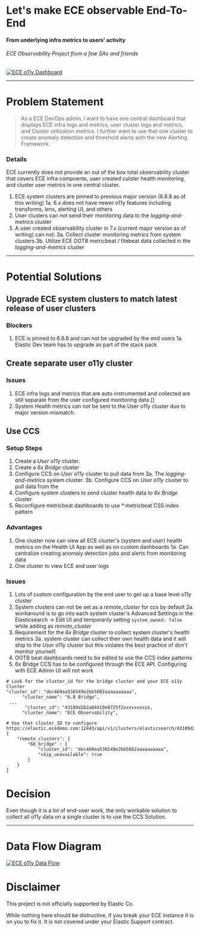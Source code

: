 # Let's make ECE observable End-To-End
#### From underlying infra metrics to users' activity
######  ECE Observability Project from a few SAs and friends

[![ECE o11y Dashboard](https://github.com/elastic/ece_o11y/blob/master/visulizations/ECE%20Admin%20Observability%20Dashboard.png "ECE o11y Dashboard")](https://github.com/elastic/ece_o11y/blob/master/visulizations/ECE%20Admin%20Observability%20Dashboard.png "ECE o11y Dashboard")


------------
# Problem Statement
> As a ECE DevOps admin, I want to have one central dashboard that displays ECE infra logs and metrics, user cluster logs and metrics, and Cluster utilization metrics. I further want to use that one cluster to create anomaly detection and threshold alerts with the new Alerting Framework.

### Details
ECE currently does not provide an out of the box total observability cluster that covers ECE infra compoents, uaer created culster health monitoring, and cluster user metrics in one central cluster. 

1. ECE system clusters are pinned to previous major version (6.8.8 as of this writing)
1a. 6.x does not have newer o11y features including transforms, lens, alerting UI, and others
2. User clusters can not send their monitoring data to the *logging-and-metrics* cluster
3. A user created observability cluster in 7.x (current major version as of writing) can not:
3a. Collect cluster monitoring metrics from system clusters
3b. Utilize ECE OOTB metricbeat / filebeat data collected in the *logging-and-metrics*  cluster

------------
# Potential Solutions
## Upgrade ECE system clusters to match latest release of user clusters
### Blockers
1. ECE is pinned to 6.8.8 and can not be upgraded by the end users
1a. Elastic Dev team has to upgrade as part of the stack pack

## Create separate user o11y cluster
### Issues
1. ECE infra logs and metrics that are auto instrumented and collected are still separate from the user configured monitoring data []
2. System Health metrics can not be sent to the User o11y cluster due to major version mismatch.

## Use CCS
### Setup Steps
1. Create a *User o11y* cluster. 
2. Create a *6x Bridge* cluster 
3. Configure CCS on *User o11y* cluster to pull data from 
3a. The *logging-and-metrics*  system cluster.
3b. Configure CCS on *User o11y* cluster to pull data from the
4. Configure system clusters to send cluster health data to *6x Bridge* cluster
5. Reconfigure metricbeat dashboards to use *:metricbeat CSS index pattern

### Advantages
1. One cluster now can view all ECE cluster's (system and user) health metrics on the Health UI App as well as on custom dashboards 
1a. Can centralize creating anomaly detection jobs and alerts from monitoring data
2. One cluster to view ECE and user logs

### Issues
1. Lots of custom configuration by the end user to get up a base level o11y cluster
2. System clusters can not be set as a *remote_cluster* for ccs by default
2a. workaround is to go into each system cluster's Advanced Settings in the Elasticsearch -> Edit UI and temporarily setting `system_owned: false` while adding as *remote_cluster*
3. Requirement for the *6x Bridge* cluster to collect system cluster's health metrics
3a. system cluster can collect their own health data and it will ship to the *User o11y* cluster but this violates the best practice of don't monitor yourself.
4. OOTB beat dashboards need to be edited to use the CCS index patterns
5. 6x Bridge CCS has to be configured through the ECE API. Configuring with ECE Admin UI will not work
```https://elastic.ecedemo.com:12443/api/v1/clusters/elasticsearch
# Look for the cluster_id for the bridge cluster and your ECE o11y Cluster
"cluster_id": "dec469aa536549e2bb5082aaaaaaaaaa",
      "cluster_name": "6.8 Bridge",
 ...
       "cluster_id": "43109d2b2a04410e8725f2xxxxxxxxxx,
      "cluster_name": "ECE Observability",

# Use that cluster_ID to configure
https://elastic.ecedemo.com:12443/api/v1/clusters/elasticsearch/43109d2b2a04410e8725f2xxxxxxxxxx/ccs/settings
{
    "remote_clusters": {
        "68_bridge" : {
        	"cluster_id": "dec469aa536549e2bb5082aaaaaaaaaa",
        	"skip_unavailable": true
        }
    }
}

```

# Decision
Even though it is a lot of end-user work, the only workable solution to collect all o11y data on a single cluster is to use the CCS Solution.

------------


# Data Flow Diagram
[![ECE o11y Data Flow](https://github.com/elastic/ece_o11y/blob/master/ECE%20o11y%20Data%20Flow.png "ECE o11y Data Flow")](https://github.com/elastic/ece_o11y/blob/master/ECE%20o11y%20Data%20Flow.png "ECE o11y Data Flow")

# Disclaimer
This project is not officially supported by Elastic Co.

While nothing here should be distructive, if you break your ECE instance it is on you to fix it. It is not covered under your Elastic Support contract.

